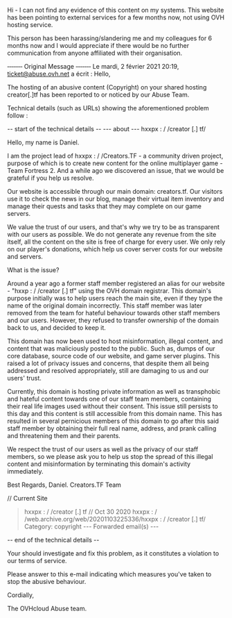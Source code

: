 
Hi - I can not find any evidence of this content on my systems. This website has been pointing to external services for a few months now, not using OVH hosting service. 

This person has been harassing/slandering me and my colleagues for 6 months now and I would appreciate if there would be no further communication from anyone affiliated with their organisation.


‐‐‐‐‐‐‐ Original Message ‐‐‐‐‐‐‐
Le mardi, 2 février 2021 20:19, <ticket@abuse.ovh.net> a écrit :
Hello,

The hosting of an abusive content (Copyright) on your shared hosting creator[.]tf has been reported to or noticed by our Abuse Team.

Technical details (such as URLs) showing the aforementioned problem follow :

-- start of the technical details --
\--- about --- hxxpx : / /creator [.] tf/ 

Hello, my name is Daniel.

 I am the project lead of hxxpx : / /Creators.TF - a community driven project, purpose of which is to create new content for the online multiplayer game - Team Fortress 2. And a while ago we discovered an issue, that we would be grateful if you help us resolve.

 Our website is accessible through our main domain: creators.tf. Our visitors use it to check the news in our blog, manage their virtual item inventory and manage their quests and tasks that they may complete on our game servers.

 We value the trust of our users, and that's why we try to be as transparent with our users as possible. We do not generate any revenue from the site itself, all the content on the site is free of charge for every user. We only rely on our player's donations, which help us cover server costs for our website and servers.

 What is the issue?

 Around a year ago a former staff member registered an alias for our website - "hxxp : / /creator [.] tf" using the OVH domain registrar. This domain's purpose initially was to help users reach the main site, even if they type the name of the original domain incorrectly. This staff member was later removed from the team for hateful behaviour towards other staff members and our users. However, they refused to transfer ownership of the domain back to us, and decided to keep it.

 This domain has now been used to host misinformation, illegal content, and content that was maliciously posted to the public. Such as, dumps of our core database, source code of our website, and game server plugins. This raised a lot of privacy issues and concerns, that despite them all being addressed and resolved appropriately, still are damaging to us and our users' trust.

 Currently, this domain is hosting private information as well as transphobic and hateful content towards one of our staff team members, containing their real life images used without their consent. This issue still persists to this day and this content is still accessible from this domain name. This has resulted in several pernicious members of this domain to go after this said staff member by obtaining their full real name, address, and prank calling and threatening them and their parents.

 We respect the trust of our users as well as the privacy of our staff members, so we please ask you to help us stop the spread of this illegal content and misinformation by terminating this domain's activity immediately.

 Best Regards, Daniel.
 Creators.TF Team

// Current Site
>hxxpx : / /creator [.] tf
>// Oct 30 2020
>hxxpx : / /web.archive.org/web/20201103225336/hxxpx : / /creator [.] tf/
 Category: copyright \--- Forwarded email(s) ---

 -- end of the technical details --

Your should investigate and fix this problem, as it constitutes a violation to our terms of service.

Please answer to this e-mail indicating which measures you've taken to stop the abusive behaviour.

Cordially,

The OVHcloud Abuse team.
